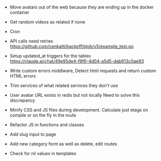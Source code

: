* Move avatars out of the web because they are
  ending up in the docker container

* Get random videos as related if none

* Cron
* API calls need retries
  https://github.com/cenkalti/backoff/blob/v5/example_test.go

* Setup updated_at triggers for the tables
  https://claude.ai/chat/49e95de4-f9f6-4d04-a5d5-dab613c0ae93

* Write custom errors middlware,
  Detect html requests and return custom HTML errors
  
* Trim services of what related services they don't use

* User avatar URL exists in redis but not locally
  Need to solve this discrepancy

* Minify CSS and JS files during development.
  Calculate just etags on compile or on the fly in the route
  
* Refactor JS in functions and classes
* Add slug input to page
* Add new category form as well as delete, edit routes
* Check for nil values in templates